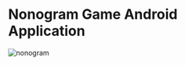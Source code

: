 # Nonogram Game Android Application
![nonogram](https://user-images.githubusercontent.com/76514241/119775969-4c3df980-beff-11eb-9717-4707806daef1.png)

